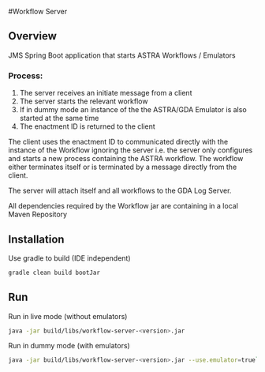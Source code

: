 #Workflow Server

## Overview
JMS Spring Boot application that starts ASTRA Workflows / Emulators

### Process:
1. The server receives an initiate message from a client
2. The server starts the relevant workflow
3. If in dummy mode an instance of the the ASTRA/GDA Emulator is also started at the same time
4. The enactment ID is returned to the client


The client uses the enactment ID to communicated directly with the instance of the Workflow ignoring the server i.e. the server only configures and starts a new process containing the ASTRA workflow.  The workflow either terminates itself or is terminated by a message directly from the client.

The server will attach itself and all workflows to the GDA Log Server.

All dependencies required by the Workflow jar are containing in a local Maven Repository

## Installation

Use gradle to build (IDE independent)

```bash
gradle clean build bootJar
```

## Run

Run in live mode (without emulators)

```bash
java -jar build/libs/workflow-server-<version>.jar
```

Run in dummy mode (with emulators)

```bash
java -jar build/libs/workflow-server-<version>.jar --use.emulator=true`
```
